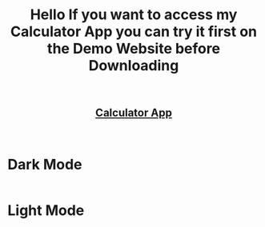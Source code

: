 <h1 align="center"> Hello If you want to access my Calculator App you can try it first on the Demo Website before Downloading </h1>
<br>
<h2 align="center"> <a align="center" href="" > Calculator App </a> </h1>
<br>
<h1 font-weight="600">Dark Mode </h1>
<img src="">
<br>
<h1 font-weight="600">Light Mode </h1>
<img src="">
